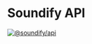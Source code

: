 # Soundify API

<a href="https://bundlejs.com/?q=%40soundify%2Fapi">
  <img src="https://img.shields.io/badge/dynamic/json?color=1DB954&label=%40soundify%2Fapi&query=$.size.uncompressedSize&url=https://deno.bundlejs.com/?q=%40soundify%2Fapi" alt="@soundify/api">
</a>
